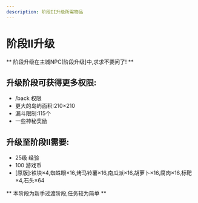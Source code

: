 ```yaml
---
description: 阶段II升级所需物品
---
```


# 阶段II升级

** 阶段升级在主城NPC\[阶段升级\]中,求求不要问了! **

## 升级阶段可获得更多权限:  
- /back 权限  
- 更大的岛屿面积:210×210  
- 漏斗限制:115个 
- 一些神秘奖励

## 升级至阶段II需要:  
- 25级 经验  
- 100 游戏币  
- \[原版\]:铁块×4,蜘蛛眼×16,烤马铃薯×16,南瓜派×16,胡萝卜×16,腐肉×16,标靶×4,石头×64  

** 本阶段为新手过渡阶段,任务较为简单  **


